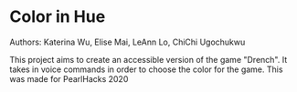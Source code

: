 # Color in Hue

Authors: Katerina Wu, Elise Mai, LeAnn Lo, ChiChi Ugochukwu

This project aims to create an accessible version of the game "Drench". It takes in voice commands in order to choose the color for the game.
This was made for PearlHacks 2020
